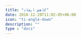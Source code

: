 ```yaml
---
title: "کاهش ابعاد"
date: 2018-12-28T11:02:05+06:00
icon: "ti-angle-down"
description: ""
type : "docs"
---
```

